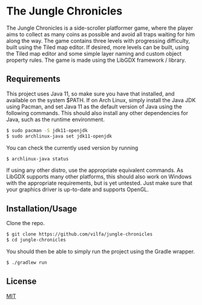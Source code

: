 # The Jungle Chronicles

The Jungle Chronicles is a side-scroller platformer game, where the player aims to collect as many 
coins as possible and avoid all traps waiting for him along the way. The game contains three levels
with progressing difficulty, built using the Tiled map editor. If desired, more levels can be built,
using the Tiled map editor and some simple layer naming and custom object property rules.
The game is made using the LibGDX framework / library.

## Requirements

This project uses Java 11, so make sure you have that installed, and available on the system $PATH.
If on Arch Linux, simply install the Java JDK using Pacman, and set Java 11 as the default version 
of Java using the following commands. This should also install any other dependencies for Java, such
as the runtime environment.
```bash
$ sudo pacman -S jdk11-openjdk
$ sudo archlinux-java set jdk11-openjdk
```

You can check the currently used version by running
```bash
$ archlinux-java status
```

If using any other distro, use the appropriate equivalent commands. As LibGDX supports many other
platforms, this should also work on Windows with the appropriate requirements, but is yet untested.
Just make sure that your graphics driver is up-to-date and supports OpenGL.

## Installation/Usage

Clone the repo.
```bash
$ git clone https://github.com/vilfa/jungle-chronicles
$ cd jungle-chronicles
```

You should then be able to simply run the project using the Gradle wrapper.
```bash
$ ./gradlew run
```

## License

[MIT](https://github.com/vilfa/jungle-chronicles/blob/master/LICENSE)
